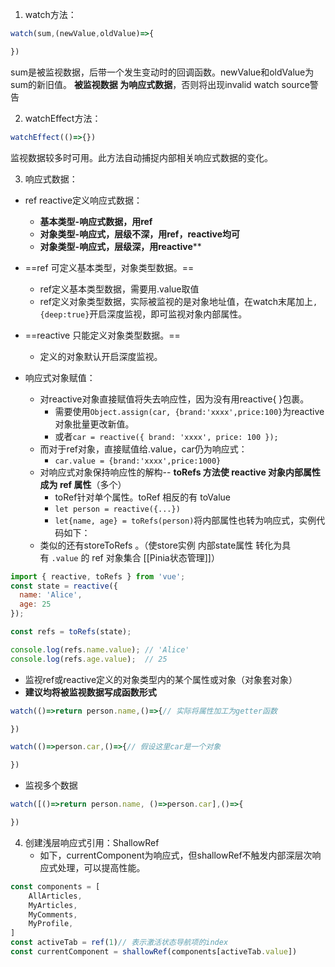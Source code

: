1. watch方法：
```js
watch(sum,(newValue,oldValue)=>{

})
```
sum是被监视数据，后带一个发生变动时的回调函数。newValue和oldValue为sum的新旧值。
**被监视数据 为响应式数据**，否则将出现invalid watch source警告


2. watchEffect方法：
```js
watchEffect(()=>{})  
```
监视数据较多时可用。此方法自动捕捉内部相关响应式数据的变化。

3. 响应式数据：
- ref reactive定义响应式数据：
	- **基本类型-响应式数据，用ref**
	- **对象类型-响应式，层级不深，用ref，reactive均可**
	- **对象类型-响应式，层级深，用reactive****

- ==ref 可定义基本类型，对象类型数据。==
	- ref定义基本类型数据，需要用.value取值
	- ref定义对象类型数据，实际被监视的是对象地址值，在watch末尾加上`,{deep:true}`开启深度监视，即可监视对象内部属性。

- ==reactive 只能定义对象类型数据。==
	- 定义的对象默认开启深度监视。

- 响应式对象赋值：
	- 对reactive对象直接赋值将失去响应性，因为没有用reactive{ }包裹。
		- 需要使用`Object.assign(car, {brand:'xxxx',price:100}`为reactive对象批量更改新值。
		- 或者`car = reactive({ brand: 'xxxx', price: 100 });`
	- 而对于ref对象，直接赋值给.value，car仍为响应式：
		- `car.value = {brand:'xxxx',price:1000}`
	- 对响应式对象保持响应性的解构-- **toRefs 方法使 reactive 对象内部属性成为 ref 属性**（多个）
		- toRef针对单个属性。toRef 相反的有 toValue
		- `let person = reactive({...})`
		- `let{name, age} = toRefs(person)`将内部属性也转为响应式，实例代码如下：
	- 类似的还有storeToRefs 。（使store实例 内部state属性 转化为具有 `.value` 的 ref 对象集合  [[Pinia状态管理]]）
```js
import { reactive, toRefs } from 'vue';
const state = reactive({
  name: 'Alice',
  age: 25
});

const refs = toRefs(state);

console.log(refs.name.value); // 'Alice'
console.log(refs.age.value);  // 25

```

- 监视ref或reactive定义的对象类型内的某个属性或对象（对象套对象）
- **建议均将被监视数据写成函数形式**
```js
watch(()=>return person.name,()=>{// 实际将属性加工为getter函数

})

watch(()=>person.car,()=>{// 假设这里car是一个对象

})
```
- 监视多个数据
```js
watch([()=>return person.name, ()=>person.car],()=>{

})
```

4. 创建浅层响应式引用：ShallowRef
	- 如下，currentComponent为响应式，但shallowRef不触发内部深层次响应式处理，可以提高性能。
```js
const components = [
    AllArticles,
    MyArticles,
    MyComments,
    MyProfile,
]
const activeTab = ref(1)// 表示激活状态导航项的index
const currentComponent = shallowRef(components[activeTab.value])
```